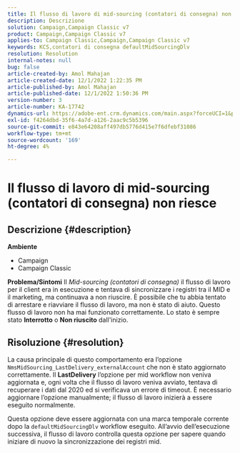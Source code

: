 ```yaml
---
title: Il flusso di lavoro di mid-sourcing (contatori di consegna) non riesce
description: Descrizione
solution: Campaign,Campaign Classic v7
product: Campaign,Campaign Classic v7
applies-to: Campaign Classic,Campaign,Campaign Classic v7
keywords: KCS,contatori di consegna defaultMidSourcingDlv
resolution: Resolution
internal-notes: null
bug: false
article-created-by: Amol Mahajan
article-created-date: 12/1/2022 1:22:35 PM
article-published-by: Amol Mahajan
article-published-date: 12/1/2022 1:50:36 PM
version-number: 3
article-number: KA-17742
dynamics-url: https://adobe-ent.crm.dynamics.com/main.aspx?forceUCI=1&pagetype=entityrecord&etn=knowledgearticle&id=79e72335-7b71-ed11-9561-6045bd006793
exl-id: f4264dbd-35f6-4a7d-a126-2aac9c5b5396
source-git-commit: e843e64208aff497db5776d415e7f6dfebf31086
workflow-type: tm+mt
source-wordcount: '169'
ht-degree: 4%

---
```


# Il flusso di lavoro di mid-sourcing (contatori di consegna) non riesce

## Descrizione {#description}

<b>Ambiente</b>
- Campaign
- Campaign Classic



<b>Problema/Sintomi</b>
Il *Mid-sourcing (contatori di consegna)* il flusso di lavoro per il client era in esecuzione e tentava di sincronizzare i registri tra il MID e il marketing, ma continuava a non riuscire. È possibile che tu abbia tentato di arrestare e riavviare il flusso di lavoro, ma non è stato di aiuto. Questo flusso di lavoro non ha mai funzionato correttamente. Lo stato è sempre stato <b>Interrotto</b> o <b>Non riuscito</b> dall&#39;inizio.


## Risoluzione {#resolution}


La causa principale di questo comportamento era l’opzione `NmsMidSourcing_LastDelivery_externalAccount` che non è stato aggiornato correttamente. Il <b>LastDelivery</b> l’opzione per mid workflow non veniva aggiornata e, ogni volta che il flusso di lavoro veniva avviato, tentava di recuperare i dati dal 2020 ed si verificava un errore di timeout. È necessario aggiornare l’opzione manualmente; il flusso di lavoro inizierà a essere eseguito normalmente.

Questa opzione deve essere aggiornata con una marca temporale corrente dopo la `defaultMidSourcingDlv` workflow eseguito. All’avvio dell’esecuzione successiva, il flusso di lavoro controlla questa opzione per sapere quando iniziare di nuovo la sincronizzazione dei registri mid.
